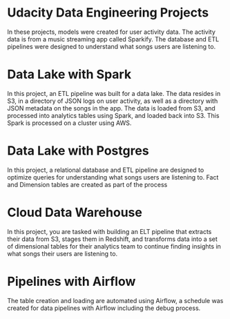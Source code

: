 # Udacity Data Engineering Projects
In these projects, models were created for user activity data. The activity data is from a music streaming app called Sparkify. 
The database and ETL pipelines were designed to understand what songs users are listening to. 

# Data Lake with Spark
In this project, an ETL pipeline was built for a data lake. The data resides in S3, in a directory of JSON logs on user activity, as well as a directory with JSON metadata on the songs in the app. The data is loaded from S3, and processed into analytics tables using Spark, and loaded back into S3. This Spark is processed on a cluster using AWS.

# Data Lake with Postgres
In this project, a relational database and ETL pipeline are designed to optimize queries for understanding what songs users are listening to. Fact and Dimension tables are created as part of the process

# Cloud Data Warehouse 
In this project, you are tasked with building an ELT pipeline that extracts their data from S3, stages them in Redshift, and transforms data into a set of dimensional tables for their analytics team to continue finding insights in what songs their users are listening to.

# Pipelines with Airflow
The table creation and loading are automated using Airflow, a schedule was created for data pipelines with Airflow including the debug process. 
